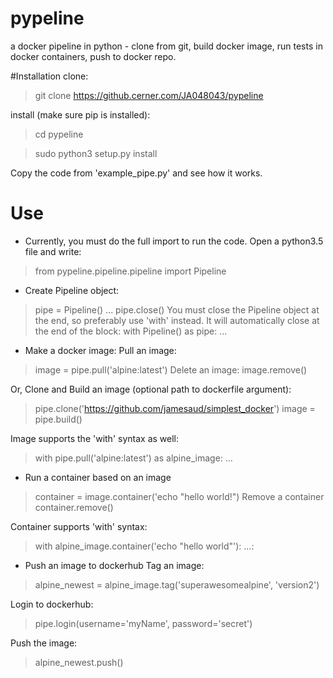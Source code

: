 # pypeline
a docker pipeline in python - clone from git, build docker image, run tests in docker containers, push to docker repo.

#Installation
clone:
>git clone https://github.cerner.com/JA048043/pypeline

install (make sure pip is installed):
>cd pypeline

>sudo python3 setup.py install

Copy the code from 'example_pipe.py' and see how it works.

# Use
- Currently, you must do the full import to run the code. Open a python3.5 file and write:
>from pypeline.pipeline.pipeline import Pipeline

- Create Pipeline object:
> pipe = Pipeline()
>...
> pipe.close()
You must close the Pipeline object at the end, so preferably use 'with' instead. It will automatically close at the end of the block:
>with Pipeline() as pipe:
>    ...

- Make a docker image:
Pull an image:
>image = pipe.pull('alpine:latest')
Delete an image:
>image.remove()

Or, Clone and Build an image (optional path to dockerfile argument):
>pipe.clone('https://github.com/jamesaud/simplest_docker')
>image = pipe.build()

Image supports the 'with' syntax as well:
>with pipe.pull('alpine:latest') as alpine_image:
>    ...

- Run a container based on an image
>container = image.container('echo "hello world!")
Remove a container
>container.remove()

Container supports 'with' syntax:
>with alpine_image.container('echo "hello world"'):
>    ...:

- Push an image to dockerhub
Tag an image:
>alpine_newest = alpine_image.tag('superawesomealpine', 'version2')

Login to dockerhub:
>pipe.login(username='myName', password='secret')

Push the image:
>alpine_newest.push()